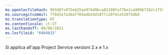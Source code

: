 ```yaml
---
ms.openlocfilehash: 993d8fc075eb25aa97449bca82108fa776e2ca90967362c1f5916505bb55017f
ms.sourcegitcommit: 7f8d1e7a16af769adb43d1877c28fdce53975db8
ms.translationtype: HT
ms.contentlocale: it-IT
ms.lasthandoff: 08/06/2021
ms.locfileid: "6984831"
---
```

Si applica all'app Project Service versioni 2.x e 1.x

